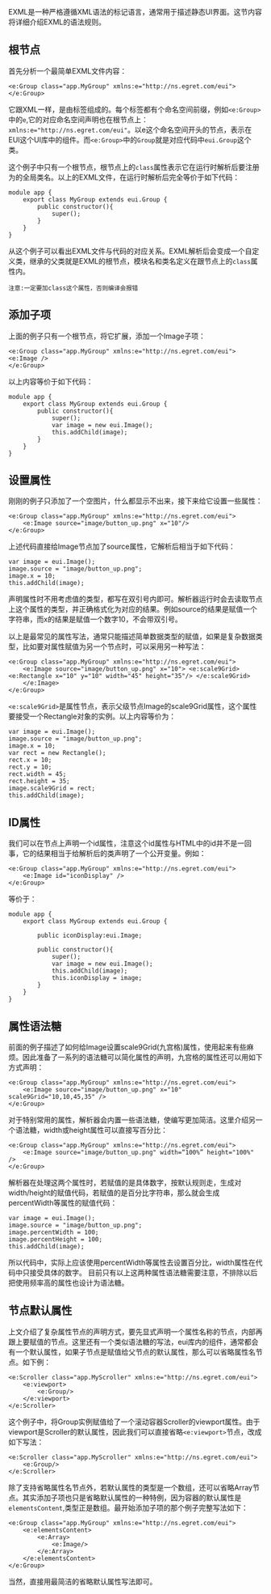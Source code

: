 EXML是一种严格遵循XML语法的标记语言，通常用于描述静态UI界面。这节内容将详细介绍EXML的语法规则。

## 根节点

首先分析一个最简单EXML文件内容：

```
<e:Group class="app.MyGroup" xmlns:e="http://ns.egret.com/eui"> 
</e:Group>
```

它跟XML一样，是由标签组成的。每个标签都有个命名空间前缀，例如`<e:Group>`中的`e`,它的对应命名空间声明也在根节点上：`xmlns:e="http://ns.egret.com/eui"`。以e这个命名空间开头的节点，表示在EUI这个UI库中的组件。而`<e:Group>`中的`Group`就是对应代码中`eui.Group`这个类。

这个例子中只有一个根节点，根节点上的`class`属性表示它在运行时解析后要注册为的全局类名。以上的EXML文件，在运行时解析后完全等价于如下代码：

```
module app {    
    export class MyGroup extends eui.Group {        
        public constructor(){
            super();
        }
    }
}
```
从这个例子可以看出EXML文件与代码的对应关系。EXML解析后会变成一个自定义类，继承的父类就是EXML的根节点，模块名和类名定义在跟节点上的`class`属性内。

`注意:一定要加class这个属性，否则编译会报错`

## 添加子项

上面的例子只有一个根节点，将它扩展，添加一个Image子项：

```
<e:Group class="app.MyGroup" xmlns:e="http://ns.egret.com/eui"> 	<e:Image /> 
</e:Group>
```

以上内容等价于如下代码：

```
module app {    
    export class MyGroup extends eui.Group {        
        public constructor(){
            super();
            var image = new eui.Image();
            this.addChild(image);
        }
    }
}
```

## 设置属性
刚刚的例子只添加了一个空图片，什么都显示不出来，接下来给它设置一些属性：

```
<e:Group class="app.MyGroup" xmlns:e="http://ns.egret.com/eui"> 
	<e:Image source="image/button_up.png" x="10"/> 
</e:Group>
```

上述代码直接给Image节点加了source属性，它解析后相当于如下代码：

```
var image = eui.Image();
image.source = "image/button_up.png";
image.x = 10;
this.addChild(image);
```
声明属性时不用考虑值的类型，都写在双引号内即可。解析器运行时会去读取节点上这个属性的类型，并正确格式化为对应的结果。例如source的结果是赋值一个字符串，而x的结果是赋值一个数字10，不会带双引号。

以上是最常见的属性写法，通常只能描述简单数据类型的赋值，如果是复杂数据类型，比如要对属性赋值为另一个节点时，可以采用另一种写法：

```
<e:Group class="app.MyGroup" xmlns:e="http://ns.egret.com/eui"> 
	<e:Image source="image/button_up.png" x="10"> <e:scale9Grid> <e:Rectangle x="10" y="10" width="45" height="35"/> </e:scale9Grid> 
	</e:Image> 
</e:Group>
```

`<e:scale9Grid>`是属性节点，表示父级节点Image的scale9Grid属性，这个属性要接受一个Rectangle对象的实例。以上内容等价为：

```
var image = eui.Image();
image.source = "image/button_up.png";
image.x = 10;
var rect = new Rectangle();
rect.x = 10;
rect.y = 10;
rect.width = 45;
rect.height = 35;
image.scale9Grid = rect;
this.addChild(image);
```
## ID属性

我们可以在节点上声明一个id属性，注意这个id属性与HTML中的id并不是一回事，它的结果相当于给解析后的类声明了一个公开变量。例如：

```
<e:Group class="app.MyGroup" xmlns:e="http://ns.egret.com/eui"> 
	<e:Image id="iconDisplay" /> 
</e:Group>
```

等价于：

```
module app {    
    export class MyGroup extends eui.Group { 
    
    	public iconDisplay:eui.Image;       
    	
        public constructor(){
            super();
            var image = new eui.Image();
            this.addChild(image);
            this.iconDisplay = image;
        }
    }
}
```

## 属性语法糖

前面的例子描述了如何给Image设置scale9Grid(九宫格)属性，使用起来有些麻烦。因此准备了一系列的语法糖可以简化属性的声明，九宫格的属性还可以用如下方式声明：

```
<e:Group class="app.MyGroup" xmlns:e="http://ns.egret.com/eui"> 
	<e:Image source="image/button_up.png" x="10" scale9Grid="10,10,45,35" /> 
</e:Group>
```

对于特别常用的属性，解析器会内置一些语法糖，使编写更加简洁。这里介绍另一个语法糖，width或height属性可以直接写百分比：

```
<e:Group class="app.MyGroup" xmlns:e="http://ns.egret.com/eui"> 
	<e:Image source="image/button_up.png" width=“100%” height="100%" /> 
</e:Group>
```

解析器在处理这两个属性时，若赋值的是具体数字，按默认规则走，生成对width/height的赋值代码，若赋值的是百分比字符串，那么就会生成percentWidth等属性的赋值代码：

```
var image = eui.Image();
image.source = "image/button_up.png";
image.percentWidth = 100;
image.percentHeight = 100;
this.addChild(image);
```
所以代码中，实际上应该使用percentWidth等属性去设置百分比，width属性在代码中只接受具体的数字。
目前只有以上这两种属性语法糖需要注意，不排除以后把使用频率高的属性也设计为语法糖。

## 节点默认属性

上文介绍了复杂属性节点的声明方式，要先显式声明一个属性名称的节点，内部再跟上要赋值的节点。这里还有一个类似语法糖的写法，eui库内的组件，通常都会有一个默认属性，如果子节点是赋值给父节点的默认属性，那么可以省略属性名节点。如下例：

```
<e:Scroller class="app.MyScroller" xmlns:e="http://ns.egret.com/eui"> 
	<e:viewport> 
		<e:Group/> 
	</e:viewport> 
</e:Scroller>
```

这个例子中，将Group实例赋值给了一个滚动容器Scroller的viewport属性。由于viewport是Scroller的默认属性，因此我们可以直接省略`<e:viewport>`节点，改成如下写法：

```
<e:Scroller class="app.MyScroller" xmlns:e="http://ns.egret.com/eui"> 
	<e:Group/> 
</e:Scroller>
```

除了支持省略属性名节点外，若默认属性的类型是一个数组，还可以省略Array节点。其实添加子项也只是省略默认属性的一种特例，因为容器的默认属性是`elementsContent`,类型正是数组。最开始添加子项的那个例子完整写法如下：

```
<e:Group class="app.MyGroup" xmlns:e="http://ns.egret.com/eui"> 
	<e:elementsContent> 
		<e:Array> 
			<e:Image/> 
		</e:Array> 
	</e:elementsContent> 
</e:Group>
```

当然，直接用最简洁的省略默认属性写法即可。
